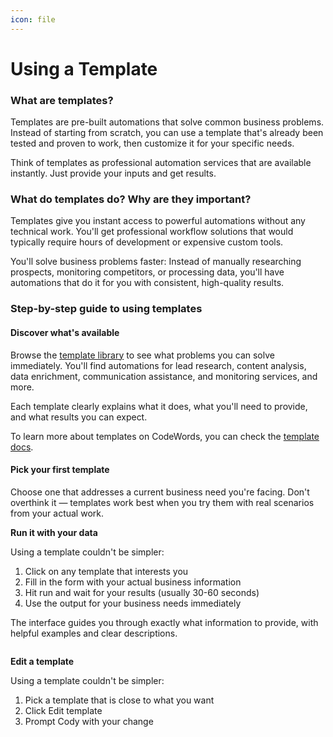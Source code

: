 ```yaml
---
icon: file
---
```


# Using a Template

### What are templates?

Templates are pre-built automations that solve common business problems. Instead of starting from scratch, you can use a template that's already been tested and proven to work, then customize it for your specific needs.

Think of templates as professional automation services that are available instantly. Just provide your inputs and get results.

### What do templates do? Why are they important?

Templates give you instant access to powerful automations without any technical work. You'll get professional workflow solutions that would typically require hours of development or expensive custom tools.

You'll solve business problems faster: Instead of manually researching prospects, monitoring competitors, or processing data, you'll have automations that do it for you with consistent, high-quality results.

### Step-by-step guide to using templates

#### Discover what's available

Browse the [template library](https://codewords.agemo.ai/template-gallery) to see what problems you can solve immediately. You'll find automations for lead research, content analysis, data enrichment, communication assistance, and monitoring services, and more.

Each template clearly explains what it does, what you'll need to provide, and what results you can expect.

To learn more about templates on CodeWords, you can check the [template docs](https://docs.codewords.ai/templates/).

#### Pick your first template

Choose one that addresses a current business need you're facing. Don't overthink it — templates work best when you try them with real scenarios from your actual work.

**Run it with your data**

Using a template couldn't be simpler:

1. Click on any template that interests you
2. Fill in the form with your actual business information
3. Hit run and wait for your results (usually 30-60 seconds)
4. Use the output for your business needs immediately

The interface guides you through exactly what information to provide, with helpful examples and clear descriptions.

<figure><img src="../.gitbook/assets/templates.gif" alt=""><figcaption></figcaption></figure>

**Edit a template**&#x20;

Using a template couldn't be simpler:

1. Pick a template that is close to what you want&#x20;
2. Click Edit template&#x20;
3. Prompt Cody with your change&#x20;

<figure><img src="../.gitbook/assets/edit_template.gif" alt=""><figcaption></figcaption></figure>
